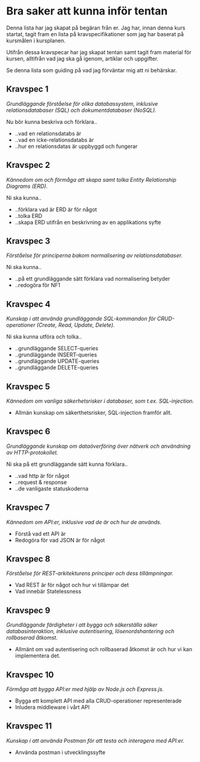 # Bra saker att kunna inför tentan

Denna lista har jag skapat på begäran från er. Jag har, innan denna kurs startat, tagit fram en lista på kravspecifikationer som jag har baserat på kursmålen i kursplanen.

Utifrån dessa kravspecar har jag skapat tentan samt tagit fram material för kursen, alltifrån vad jag ska gå igenom, artiklar och uppgifter.

Se denna lista som guiding på vad jag förväntar mig att ni behärskar.

## Kravspec 1

_Grundläggande förståelse för olika databassystem, inklusive relationsdatabaser (SQL) och dokumentdatabaser (NoSQL)._

Nu bör kunna beskriva och förklara..

- ..vad en relationsdatabs är
- ..vad en icke-relationsdatabs är
- ..hur en relationsdatas är uppbyggd och fungerar

## Kravspec 2

_Kännedom om och förmåga att skapa samt tolka Entity Relationship Diagrams (ERD)._

Ni ska kunna..

- ..förklara vad är ERD är för något
- ..tolka ERD
- ..skapa ERD utifrån en beskrivning av en applikations syfte

## Kravspec 3

_Förståelse för principerna bakom normalisering av relationsdatabaser._

Ni ska kunna..

- ..på ett grundläggande sätt förklara vad normalisering betyder
- ..redogöra för NF1

## Kravspec 4

_Kunskap i att använda grundläggande SQL-kommandon för CRUD-operationer (Create, Read, Update, Delete)._

Ni ska kunna utföra och tolka..

- ..grundläggande SELECT-queries
- ..grundläggande INSERT-queries
- ..grundläggande UPDATE-queries
- ..grundläggande DELETE-queries

## Kravspec 5

_Kännedom om vanliga säkerhetsrisker i databaser, som t.ex. SQL-injection._

- Allmän kunskap om säkerthetsrisker, SQL-injection framför allt.

## Kravspec 6

_Grundläggande kunskap om dataöverföring över nätverk och användning av HTTP-protokollet._

Ni ska på ett grundläggande sätt kunna förklara..

- ..vad http är för något
- ..request & response
- ..de vanligaste statuskoderna

## Kravspec 7

_Kännedom om API:er, inklusive vad de är och hur de används._

- Förstå vad ett API är
- Redogöra för vad JSON är för något

## Kravspec 8

_Förståelse för REST-arkitekturens principer och dess tillämpningar._

- Vad REST är för något och hur vi tillämpar det
- Vad innebär Statelessness

## Kravspec 9

_Grundläggande färdigheter i att bygga och säkerställa säker databasinteraktion, inklusive autentisering, lösenordshantering och rollbaserad åtkomst._

- Allmänt om vad autentisering och rollbaserad åtkomst är och hur vi kan implementera det. 

## Kravspec 10

_Förmåga att bygga API:er med hjälp av Node.js och Express.js._

- Bygga ett komplett API med alla CRUD-operationer representerade
- Inludera middleware i vårt API

## Kravspec 11

_Kunskap i att använda Postman för att testa och interagera med API:er._

- Använda postman i utvecklingssyfte